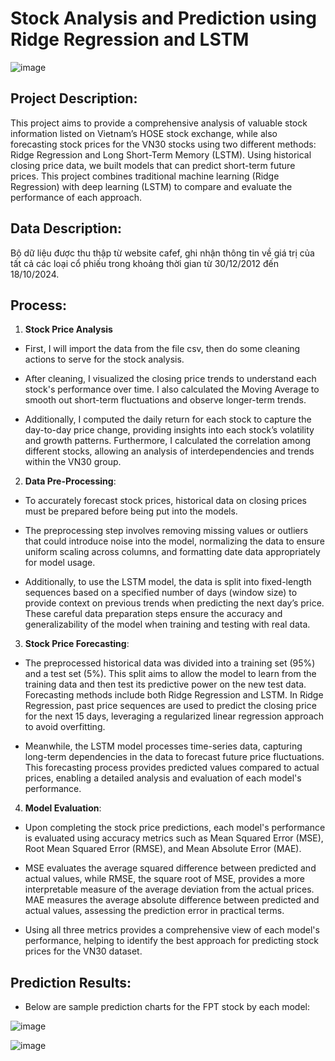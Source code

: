 # Stock Analysis and Prediction using Ridge Regression and LSTM
![image](https://github.com/user-attachments/assets/a8743c7d-c5db-4bcb-bce1-2c1a83e05c5b)

## Project Description:

This project aims to provide a comprehensive analysis of valuable stock information listed on Vietnam’s HOSE stock exchange, while also forecasting stock prices for the VN30 stocks using two different methods: Ridge Regression and Long Short-Term Memory (LSTM). Using historical closing price data, we built models that can predict short-term future prices. This project combines traditional machine learning (Ridge Regression) with deep learning (LSTM) to compare and evaluate the performance of each approach.

## Data Description:

Bộ dữ liệu được thu thập từ website cafef, ghi nhận thông tin về giá trị của tất cả các loại cổ phiếu trong khoảng thời gian từ 30/12/2012 đến 18/10/2024. 

## Process:

1. **Stock Price Analysis**

- First, I will import the data from the file csv, then do some cleaning actions to serve for the stock analysis. 

- After cleaning, I visualized the closing price trends to understand each stock's performance over time. I also calculated the Moving Average to smooth out short-term fluctuations and observe longer-term trends.

- Additionally, I computed the daily return for each stock to capture the day-to-day price change, providing insights into each stock’s volatility and growth patterns. Furthermore, I calculated the correlation among different stocks, allowing an analysis of interdependencies and trends within the VN30 group.

2. **Data Pre-Processing**: 

- To accurately forecast stock prices, historical data on closing prices must be prepared before being put into the models.

- The preprocessing step involves removing missing values or outliers that could introduce noise into the model, normalizing the data to ensure uniform scaling across columns, and formatting date data appropriately for model usage. 

- Additionally, to use the LSTM model, the data is split into fixed-length sequences based on a specified number of days (window size) to provide context on previous trends when predicting the next day’s price. These careful data preparation steps ensure the accuracy and generalizability of the model when training and testing with real data.

3. **Stock Price Forecasting**: 

- The preprocessed historical data was divided into a training set (95%) and a test set (5%). This split aims to allow the model to learn from the training data and then test its predictive power on the new test data. Forecasting methods include both Ridge Regression and LSTM. In Ridge Regression, past price sequences are used to predict the closing price for the next 15 days, leveraging a regularized linear regression approach to avoid overfitting.

- Meanwhile, the LSTM model processes time-series data, capturing long-term dependencies in the data to forecast future price fluctuations. This forecasting process provides predicted values compared to actual prices, enabling a detailed analysis and evaluation of each model's performance.

4. **Model Evaluation**: 

- Upon completing the stock price predictions, each model's performance is evaluated using accuracy metrics such as Mean Squared Error (MSE), Root Mean Squared Error (RMSE), and Mean Absolute Error (MAE).

- MSE evaluates the average squared difference between predicted and actual values, while RMSE, the square root of MSE, provides a more interpretable measure of the average deviation from the actual prices. MAE measures the average absolute difference between predicted and actual values, assessing the prediction error in practical terms.

- Using all three metrics provides a comprehensive view of each model's performance, helping to identify the best approach for predicting stock prices for the VN30 dataset.

## Prediction Results:

- Below are sample prediction charts for the FPT stock by each model:

![image](https://github.com/user-attachments/assets/b2ba4cc3-681d-401a-b164-4e699fd75674)

![image](https://github.com/user-attachments/assets/d2cd7225-e4fb-4246-aaae-d0217747e60b)






